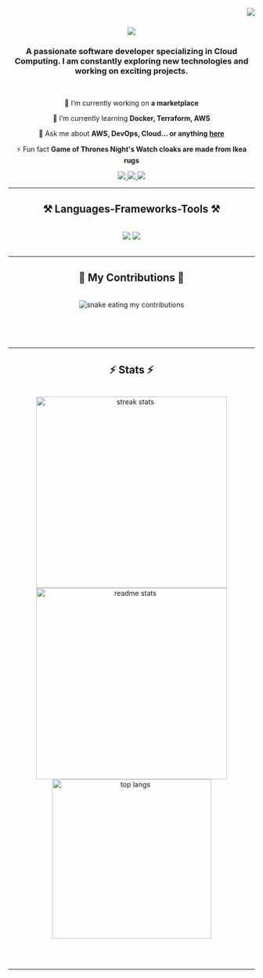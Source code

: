 <img align="right" src="https://visitor-badge.laobi.icu/badge?page_id=saavi1012.saavi1012" />

<h1 align="center">
    <img src="https://readme-typing-svg.herokuapp.com/?font=Righteous&size=35&center=true&vCenter=true&width=500&height=70&duration=4000&lines=Hi+There!+👋;+I'm+Shreya+Tyagi!;" />
</h1>

<h3 align="center">A passionate software developer specializing in Cloud Computing. I am constantly exploring new technologies and working on exciting projects.</h3>

<br/>

<div align="center">
 
 🔭 I’m currently working on **a marketplace**
 
 🌱 I’m currently learning **Docker, Terraform, AWS**

💬 Ask me about **AWS, DevOps, Cloud... or anything [here](https://github.com/saavi1012/saavi1012/issues)**

⚡ Fun fact **Game of Thrones Night's Watch cloaks are made from Ikea rugs**

 </div>
 
<div align="center"> 
  <a href="mailto:workspaceshreya1210@gmail.com">
    <img src="https://img.shields.io/badge/Gmail-333333?style=for-the-badge&logo=gmail&logoColor=red" />
  </a>
  <a href="https://www.linkedin.com/in/shreya-tyagi-7b1568238/" target="_blank">
    <img src="https://img.shields.io/badge/LinkedIn-0077B5?style=for-the-badge&logo=linkedin&logoColor=white" target="_blank" />
  </a>
  <a href="https://www.instagram.com/shreyayayay._" target="_blank">
     <img src="https://img.shields.io/badge/Instagram-E4405F?style=for-the-badge&logo=instagram&logoColor=white
" target="_blank" /> <!-- sqlite, safari, google-chrome are other good icon options -->
  </a>
</div>

 <hr/>
 
<h2 align="center">⚒️ Languages-Frameworks-Tools ⚒️</h2>
<br/>
<div align="center">
    <img src="https://skillicons.dev/icons?i=react,bootstrap,html,css,vscode,github,tailwind,git" />
    <img src="https://skillicons.dev/icons?i=aws,python,javascript,java,mysql,php,terraform,kubernetes,jenkins" /><br>
</div>

<br/>
<hr/>

<div align="center">
  <h2>🐍 My Contributions 🐍</h2>
  <br>
  <img alt="snake eating my contributions" src="https://raw.githubusercontent.com/saavi1012/saavi1012/output/github-contribution-grid-snake.svg" />
  
  <br/><br/><br/>
</div>

<hr/>

<h2 align="center">⚡ Stats ⚡</h2>
<br>
<div align=center>
  <img width=390 src="" alt="streak stats"/>
  <img width=390 src="" alt="readme stats" />
  <br/>
  <img width=325 align="center" src="" alt="top langs" />
</div>

<br/><br/>

<hr/>

<br/>

<br/>
